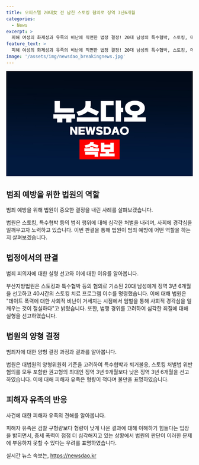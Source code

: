 ```yaml
---
title: 오피스텔 20대女 전 남친 스토킹 혐의로 징역 3년6개월
categories:
  - News
excerpt: >
  피해 여성의 화제성과 유족의 비난에 직면한 법정 결정! 20대 남성의 특수협박, 스토킹, 데이트폭력으로 인한 실형 선고. 법원은 사회적 비난과 피해자의 상세한 행동을 고려하여 신중한 양형을 결정했으나, 유족은 형량을 낮게 인식하며 제2, 제3의 피해 우려를 거론함.
feature_text: >
  피해 여성의 화제성과 유족의 비난에 직면한 법정 결정! 20대 남성의 특수협박, 스토킹, 데이트폭력으로 인한 실형 선고. 법원은 사회적 비난과 피해자의 상세한 행동을 고려하여 신중한 양형을 결정했으나, 유족은 형량을 낮게 인식하며 제2, 제3의 피해 우려를 거론함.
image: '/assets/img/newsdao_breakingnews.jpg'
---
```


<p><img src="/assets/img/newsdao_breakingnews.jpg" alt="cryptoinkorea 속보" /></p>

<h2 data-ke-size="size26">범죄 예방을 위한 법원의 역할</h2>

<p data-ke-size="size16">범죄 예방을 위해 법원이 중요한 결정을 내린 사례를 살펴보겠습니다.</p>

<p>법원은 스토킹, 특수협박 등의 범죄 행위에 대해 심각한 처벌을 내리며, 사회에 경각심을 일깨우고자 노력하고 있습니다. 이번 판결을 통해 법원이 범죄 예방에 어떤 역할을 하는지 살펴보겠습니다.</p>

<h2 data-ke-size="size26">법정에서의 판결</h2>

<p data-ke-size="size16">범죄 피의자에 대한 실형 선고와 이에 대한 이유를 알아봅니다.</p>

<p>부산지방법원은 스토킹과 특수협박 등의 혐의로 기소된 20대 남성에게 징역 3년 6개월을 선고하고 40시간의 스토킹 치료 프로그램 이수를 명령했습니다. 이에 대해 법원은 "데이트 폭력에 대한 사회적 비난이 거세지는 시점에서 엄벌을 통해 사회적 경각심을 일깨우는 것이 절실하다"고 밝혔습니다. 또한, 범행 경위를 고려하여 심각한 죄질에 대해 실형을 선고하였습니다.</p>

<h2 data-ke-size="size26">법원의 양형 결정</h2>

<p data-ke-size="size16">범죄자에 대한 양형 결정 과정과 결과를 알아봅니다.</p>

<p>법원은 대법원의 양형위원회 기준을 고려하여 특수협박과 퇴거불응, 스토킹 처벌법 위반 혐의를 모두 포함한 권고형의 최대인 징역 3년 9개월보다 낮은 징역 3년 6개월을 선고하였습니다. 이에 대해 피해자 유족은 형량이 적다며 불만을 표명하였습니다.</p>

<h2 data-ke-size="size26">피해자 유족의 반응</h2>

<p data-ke-size="size16">사건에 대한 피해자 유족의 견해를 알아봅니다.</p>

<p>피해자 유족은 검찰 구형량보다 형량이 낮게 나온 결과에 대해 이해하기 힘들다는 입장을 밝히면서, 증세 폭력이 점점 더 심각해지고 있는 상황에서 법원의 판단이 이러한 문제에 부응하지 못할 수 있다는 우려를 표명하였습니다.</p>
실시간 뉴스 속보는, <a href="https://newsdao.kr" rel="dofollow">https://newsdao.kr</a>


